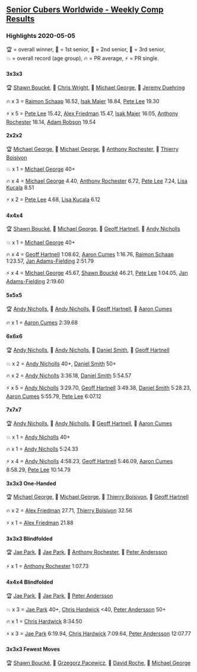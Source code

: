 <style>table {white-space: nowrap;}</style>

## [Senior Cubers Worldwide - Weekly Comp Results](/scw-comp/results/)
### Highlights 2020-05-05

<span style="white-space: nowrap;">🏆 = overall winner</span>, <span style="white-space: nowrap;">🥇 = 1st senior</span>, <span style="white-space: nowrap;">🥈 = 2nd senior</span>, <span style="white-space: nowrap;">🥉 = 3rd senior</span>, <span style="white-space: nowrap;">💥 = overall record (age group)</span>, <span style="white-space: nowrap;">🔥 = PR average</span>, <span style="white-space: nowrap;">⚡ = PR single</span>.

#### 3x3x3

🏆 [Shawn Boucké](../../persons/shawn_boucke/333.md), 🥇 [Chris Wright](../../persons/chris_wright/333.md), 🥈 [Michael George](../../persons/michael_george/333.md), 🥉 [Jeremy Duehring](../../persons/jeremy_duehring/333.md)

🔥 x 3 = [Raimon Schaap](../../persons/raimon_schaap/333.md) 16.52, [Isak Majer](../../persons/isak_majer/333.md) 18.84, [Pete Lee](../../persons/pete_lee/333.md) 19.30

⚡ x 5 = [Pete Lee](../../persons/pete_lee/333.md) 15.42, [Alex Friedman](../../persons/alex_friedman/333.md) 15.47, [Isak Majer](../../persons/isak_majer/333.md) 16.05, [Anthony Rochester](../../persons/anthony_rochester/333.md) 18.14, [Adam Robson](../../persons/adam_robson/333.md) 19.54

#### 2x2x2

🏆 [Michael George](../../persons/michael_george/222.md), 🥇 [Michael George](../../persons/michael_george/222.md), 🥈 [Anthony Rochester](../../persons/anthony_rochester/222.md), 🥉 [Thierry Boisivon](../../persons/thierry_boisivon/222.md)

💥 x 1 = [Michael George](../../persons/michael_george/222.md) 40+

🔥 x 4 = [Michael George](../../persons/michael_george/222.md) 4.40, [Anthony Rochester](../../persons/anthony_rochester/222.md) 6.72, [Pete Lee](../../persons/pete_lee/222.md) 7.24, [Lisa Kucala](../../persons/lisa_kucala/222.md) 8.51

⚡ x 2 = [Pete Lee](../../persons/pete_lee/222.md) 4.68, [Lisa Kucala](../../persons/lisa_kucala/222.md) 6.12

#### 4x4x4

🏆 [Shawn Boucké](../../persons/shawn_boucke/444.md), 🥇 [Michael George](../../persons/michael_george/444.md), 🥈 [Geoff Hartnell](../../persons/geoff_hartnell/444.md), 🥉 [Andy Nicholls](../../persons/andy_nicholls/444.md)

💥 x 1 = [Michael George](../../persons/michael_george/444.md) 40+

🔥 x 4 = [Geoff Hartnell](../../persons/geoff_hartnell/444.md) 1:08.62, [Aaron Cumes](../../persons/aaron_cumes/444.md) 1:16.76, [Raimon Schaap](../../persons/raimon_schaap/444.md) 1:23.57, [Jan Adams-Fielding](../../persons/jan_adams_fielding/444.md) 2:51.79

⚡ x 4 = [Michael George](../../persons/michael_george/444.md) 45.67, [Shawn Boucké](../../persons/shawn_boucke/444.md) 46.21, [Pete Lee](../../persons/pete_lee/444.md) 1:04.05, [Jan Adams-Fielding](../../persons/jan_adams_fielding/444.md) 2:19.60

#### 5x5x5

🏆 [Andy Nicholls](../../persons/andy_nicholls/555.md), 🥇 [Andy Nicholls](../../persons/andy_nicholls/555.md), 🥈 [Geoff Hartnell](../../persons/geoff_hartnell/555.md), 🥉 [Aaron Cumes](../../persons/aaron_cumes/555.md)

🔥 x 1 = [Aaron Cumes](../../persons/aaron_cumes/555.md) 2:39.68

#### 6x6x6

🏆 [Andy Nicholls](../../persons/andy_nicholls/666.md), 🥇 [Andy Nicholls](../../persons/andy_nicholls/666.md), 🥈 [Daniel Smith](../../persons/daniel_smith/666.md), 🥉 [Geoff Hartnell](../../persons/geoff_hartnell/666.md)

💥 x 2 = [Andy Nicholls](../../persons/andy_nicholls/666.md) 40+, [Daniel Smith](../../persons/daniel_smith/666.md) 50+

🔥 x 2 = [Andy Nicholls](../../persons/andy_nicholls/666.md) 3:36.18, [Daniel Smith](../../persons/daniel_smith/666.md) 5:54.57

⚡ x 5 = [Andy Nicholls](../../persons/andy_nicholls/666.md) 3:29.70, [Geoff Hartnell](../../persons/geoff_hartnell/666.md) 3:49.38, [Daniel Smith](../../persons/daniel_smith/666.md) 5:28.23, [Aaron Cumes](../../persons/aaron_cumes/666.md) 5:55.79, [Pete Lee](../../persons/pete_lee/666.md) 6:07.12

#### 7x7x7

🏆 [Andy Nicholls](../../persons/andy_nicholls/777.md), 🥇 [Andy Nicholls](../../persons/andy_nicholls/777.md), 🥈 [Geoff Hartnell](../../persons/geoff_hartnell/777.md), 🥉 [Aaron Cumes](../../persons/aaron_cumes/777.md)

💥 x 1 = [Andy Nicholls](../../persons/andy_nicholls/777.md) 40+

🔥 x 1 = [Andy Nicholls](../../persons/andy_nicholls/777.md) 5:24.33

⚡ x 4 = [Andy Nicholls](../../persons/andy_nicholls/777.md) 4:58.23, [Geoff Hartnell](../../persons/geoff_hartnell/777.md) 5:46.09, [Aaron Cumes](../../persons/aaron_cumes/777.md) 8:58.29, [Pete Lee](../../persons/pete_lee/777.md) 10:14.79

#### 3x3x3 One-Handed

🏆 [Michael George](../../persons/michael_george/333oh.md), 🥇 [Michael George](../../persons/michael_george/333oh.md), 🥈 [Thierry Boisivon](../../persons/thierry_boisivon/333oh.md), 🥉 [Geoff Hartnell](../../persons/geoff_hartnell/333oh.md)

🔥 x 2 = [Alex Friedman](../../persons/alex_friedman/333oh.md) 27.71, [Thierry Boisivon](../../persons/thierry_boisivon/333oh.md) 32.56

⚡ x 1 = [Alex Friedman](../../persons/alex_friedman/333oh.md) 21.88

#### 3x3x3 Blindfolded

🏆 [Jae Park](../../persons/jae_park/333bf.md), 🥇 [Jae Park](../../persons/jae_park/333bf.md), 🥈 [Anthony Rochester](../../persons/anthony_rochester/333bf.md), 🥉 [Peter Andersson](../../persons/peter_andersson/333bf.md)

⚡ x 1 = [Anthony Rochester](../../persons/anthony_rochester/333bf.md) 1:07.73

#### 4x4x4 Blindfolded

🏆 [Jae Park](../../persons/jae_park/444bf.md), 🥇 [Jae Park](../../persons/jae_park/444bf.md), 🥈 [Peter Andersson](../../persons/peter_andersson/444bf.md)

💥 x 3 = [Jae Park](../../persons/jae_park/444bf.md) 40+, [Chris Hardwick](../../persons/chris_hardwick/444bf.md) <40, [Peter Andersson](../../persons/peter_andersson/444bf.md) 50+

🔥 x 1 = [Chris Hardwick](../../persons/chris_hardwick/444bf.md) 8:34.50

⚡ x 3 = [Jae Park](../../persons/jae_park/444bf.md) 6:19.94, [Chris Hardwick](../../persons/chris_hardwick/444bf.md) 7:09.64, [Peter Andersson](../../persons/peter_andersson/444bf.md) 12:07.77

#### 3x3x3 Fewest Moves

🏆 [Shawn Boucké](../../persons/shawn_boucke/333fm.md), 🥇 [Grzegorz Pacewicz](../../persons/grzegorz_pacewicz/333fm.md), 🥈 [David Roche](../../persons/david_roche/333fm.md), 🥉 [Michael George](../../persons/michael_george/333fm.md)


<!-- Global site tag (gtag.js) - Google Analytics -->
<script async src="https://www.googletagmanager.com/gtag/js?id=UA-86348435-3"></script>
<script>window.dataLayer = window.dataLayer || []; function gtag() {dataLayer.push(arguments);} gtag('js', new Date()); gtag('config', 'UA-86348435-3');</script>
